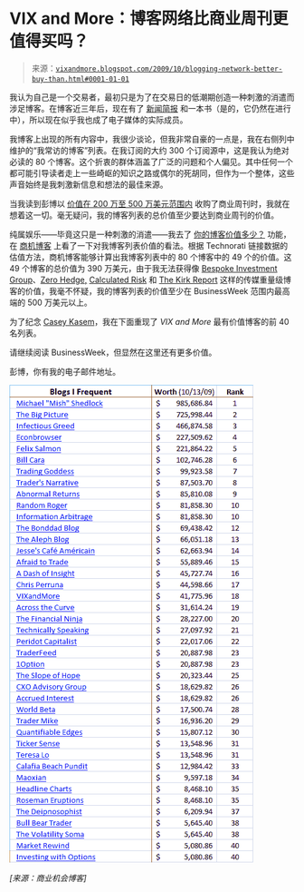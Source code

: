 <!--yml

category: 未分类

date: 2024-05-18 17:26:26

-->

# VIX and More：博客网络比商业周刊更值得买吗？

> 来源：[`vixandmore.blogspot.com/2009/10/blogging-network-better-buy-than.html#0001-01-01`](http://vixandmore.blogspot.com/2009/10/blogging-network-better-buy-than.html#0001-01-01)

我认为自己是一个交易者，最初只是为了在交易日的低潮期创造一种刺激的消遣而涉足博客。在博客近三年后，现在有了 [新闻简报](http://vixandmoresubscriber.blogspot.com/) 和一本书（是的，它仍然在进行中），所以现在似乎我也成了电子媒体的实际成员。

我博客上出现的所有内容中，我很少谈论，但我非常自豪的一点是，我在右侧列中维护的“我常访的博客”列表。在我订阅的大约 300 个订阅源中，这是我认为绝对必读的 80 个博客。这个折衷的群体涵盖了广泛的问题和个人偏见。其中任何一个都可能引导读者走上一些崎岖的知识之路或偶尔的死胡同，但作为一个整体，这些声音始终是我刺激新信息和想法的最佳来源。

当我读到彭博以 [价值在 200 万至 500 万美元范围内](http://www.businessweek.com/innovate/FineOnMedia/archives/2009/10/bloomberg_wins.html) 收购了商业周刊时，我就在想着这一切。毫无疑问，我的博客列表的总价值至少要达到商业周刊的价值。

纯属娱乐——毕竟这只是一种刺激的消遣——我去了 [你的博客价值多少？](http://www.business-opportunities.biz/projects/how-much-is-your-blog-worth/) 功能，在 [商机博客](http://www.business-opportunities.biz/about/) 上看了一下对我博客列表价值的看法。根据 Technorati 链接数据的估值方法，商机博客能够计算出我博客列表中的 80 个博客中的 49 个的价值。这 49 个博客的总价值为 390 万美元，由于我无法获得像 [Bespoke Investment Group](http://bespokeinvest.typepad.com/bespoke/)、[Zero Hedge,](http://www.zerohedge.com/) [Calculated Risk](http://www.calculatedriskblog.com/) 和 [The Kirk Report](http://www.thekirkreport.com/) 这样的传媒重量级博客的价值，我毫不怀疑，我的博客列表的价值至少在 BusinessWeek 范围内最高端的 500 万美元以上。

为了纪念 [Casey Kasem](http://en.wikipedia.org/wiki/Casey_Kasem)，我在下面重现了 *VIX and More* 最有价值博客的前 40 名列表。

请继续阅读 BusinessWeek，但显然在这里还有更多价值。

彭博，你有我的电子邮件地址。

![](img/8c4f3d68b4aaaae57b0d841360cbd80e.png)

*[来源：商业机会博客]*
